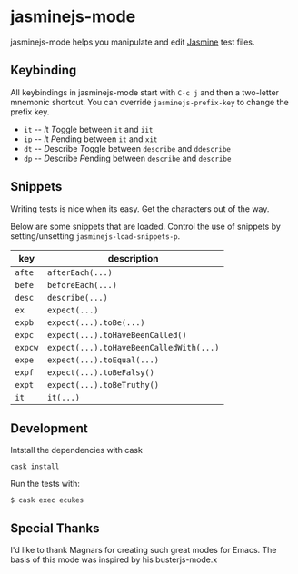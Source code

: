 # jasminejs-mode

jasminejs-mode helps you manipulate and edit [Jasmine](http://jasmine.github.io/) test files.

## Keybinding

All keybindings in jasminejs-mode start with `C-c j` and then a two-letter mnemonic shortcut. You can override `jasminejs-prefix-key` to change the prefix key.

* `it` -- *I*t *T*oggle between `it` and `iit`
* `ip` -- *I*t *P*ending between `it` and `xit`
* `dt` -- *D*escribe *T*oggle between `describe` and `ddescribe`
* `dp` -- *D*escribe *P*ending between `describe` and `describe`

## Snippets

Writing tests is nice when its easy. Get the characters out of the way.

Below are some snippets that are loaded. Control the use of snippets by setting/unsetting `jasminejs-load-snippets-p`.


| key      | description                           |
| -------- | ------------------------------------- |
| `afte`     | `afterEach(...)`                        |
| `befe`     | `beforeEach(...)`                       |
| `desc`     | `describe(...)`                         |
| `ex`       | `expect(...)`                           |
| `expb`     | `expect(...).toBe(...)`                 |
| `expc`     | `expect(...).toHaveBeenCalled()`        |
| `expcw`    | `expect(...).toHaveBeenCalledWith(...)` |
| `expe`     | `expect(...).toEqual(...)`              |
| `expf`     | `expect(...).toBeFalsy()`               |
| `expt`     | `expect(...).toBeTruthy()`              |
| `it`       | `it(...)`                               |


## Development

Intstall the dependencies with cask

    cask install


Run the tests with:

    $ cask exec ecukes

## Special Thanks

I'd like to thank Magnars for creating such great modes for Emacs. The basis of this mode was inspired by his busterjs-mode.x
